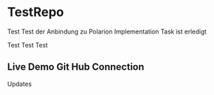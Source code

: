 # TestRepo
Test
Test der Anbindung zu Polarion 
Implementation Task ist erledigt

Test Test Test

Live Demo Git Hub Connection 
----

Updates 

